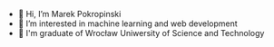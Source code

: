 - 👋 Hi, I’m Marek Pokropinski
- 👀 I’m interested in machine learning and web development
- 🌱 I'm graduate of Wrocław Uniwersity of Science and Technology 

<!---
MarekPokropinski/MarekPokropinski is a ✨ special ✨ repository because its `README.md` (this file) appears on your GitHub profile.
You can click the Preview link to take a look at your changes.
--->
